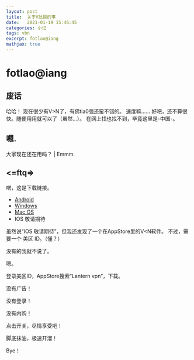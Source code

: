 ```yaml
---
layout: post
title:  关于V批摁的事
date:   2021-01-19 15:46:45
categories: 小记
tags: vbn
excerpt: fotlao@iang
mathjax: true
---
```


# fotlao@iang

## 废话

哈哈！
现在很少有V>N了，有佛tia0强还蛮不错的。
速度嘛......
好吧，还不算很快。随便用用就可以了（虽然...）。
在网上找也找不到，毕竟这里是-中国-。

## 嗯.

大家现在还在用吗？ |  Emmm.

## <=ftq=>

喏，这是下载链接。

 - [Android](https://hub.fastgit.org/getfotiaoqiang/download/releases/download/V2.4.1/fotiaoqiang-v2.4.1-1.apk)
 - [Windows](https://github.com/getfotiaoqiang/download/releases/download/V2.4.0/fotiaoqiang-2.4.0-1-Setup.exe)
 - [Mac OS](https://github.com/getfotiaoqiang/download/releases/download/V2.4.0/v240-1_fotiaoqiang_darwin_amd64_install.dmg)
 - IOS 敬请期待


虽然说“IOS 敬请期待”，但我还发现了一个在AppStore里的V<N软件。
不过，需要一个  美区  ID。（懂？）


没有的我就不说了。



嗯。



登录美区ID，AppStore搜索“Lantern vpn”，下载。


没有广告！

没有登录！

没有内购！



点击开关，尽情享受吧！




脚底抹油，极速开溜！

Bye！

